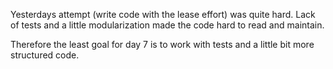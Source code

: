 Yesterdays attempt (write code with the lease effort) was quite hard. Lack of tests and a little modularization made the code hard to read and maintain.

Therefore the least goal for day 7 is to work with tests and a little bit more structured code.